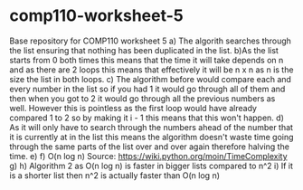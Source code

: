 # comp110-worksheet-5
Base repository for COMP110 worksheet 5
a) The algorith searches through the list ensuring that nothing has been duplicated in the list. 
b)As the list starts from 0 both times this means that the time it will take depends on n and as there are 2 loops this means that effectively it will be n x n as n is the size the list in both loops.
c) The algorithm before would compare each and every number in the list so if you had 1 it would go through all of them and then when you got to 2 it would go through all the previous numbers as well. However this is pointless as the first loop would have already compared 1 to 2 so by making it i - 1 this means that this won't happen.
d) As it will only have to search through the numbers ahead of the number that it is currently at in the list this means the algorithm doesn't waste time going through the same parts of the list over and over again therefore halving the time.
e)
f) O(n log n) Source: https://wiki.python.org/moin/TimeComplexity
g)
h) Algorithm 2 as O(n log n) is faster in bigger lists compared to n^2
i) If it is a shorter list then n^2 is actually faster than O(n log n)
